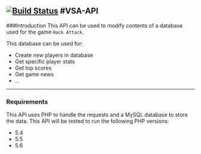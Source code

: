 [![Build Status](https://travis-ci.org/juleskreutzer/VSA-api.svg)](https://travis-ci.org/juleskreutzer/VSA-api)
#VSA-API
---
###Introduction
This API can be used to modify contents of a database used for the game ```Hack Attack```.

This database can be used for:
 - Create new players in database
 - Get specific player stats
 - Get top scores
 - Get game news
 - ...

 ---
### Requirements
This API uses PHP to handle the requests and a MySQL database to store the data. This API will be tested to run the following PHP versions:
 - 5.4
 - 5.5
 - 5.6
